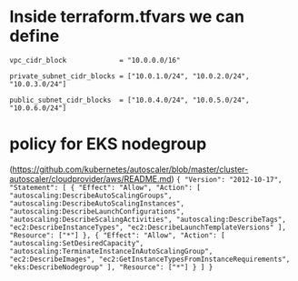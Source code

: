# Inside terraform.tfvars we can define

`vpc_cidr_block             = "10.0.0.0/16"`

`private_subnet_cidr_blocks = ["10.0.1.0/24", "10.0.2.0/24", "10.0.3.0/24"]`

`public_subnet_cidr_blocks  = ["10.0.4.0/24", "10.0.5.0/24", "10.0.6.0/24"]`

# policy for EKS nodegroup
(https://github.com/kubernetes/autoscaler/blob/master/cluster-autoscaler/cloudprovider/aws/README.md)
`{
  "Version": "2012-10-17",
  "Statement": [
    {
      "Effect": "Allow",
      "Action": [
        "autoscaling:DescribeAutoScalingGroups",
        "autoscaling:DescribeAutoScalingInstances",
        "autoscaling:DescribeLaunchConfigurations",
        "autoscaling:DescribeScalingActivities",
        "autoscaling:DescribeTags",
        "ec2:DescribeInstanceTypes",
        "ec2:DescribeLaunchTemplateVersions"
      ],
      "Resource": ["*"]
    },
    {
      "Effect": "Allow",
      "Action": [
        "autoscaling:SetDesiredCapacity",
        "autoscaling:TerminateInstanceInAutoScalingGroup",
        "ec2:DescribeImages",
        "ec2:GetInstanceTypesFromInstanceRequirements",
        "eks:DescribeNodegroup"
      ],
      "Resource": ["*"]
    }
  ]
}`
